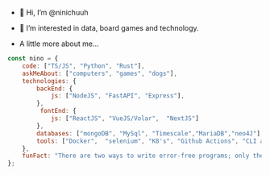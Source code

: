 - 👋 Hi, I’m @ninichuuh
- 👀 I’m interested in data, board games and technology.

- A little more about me...

```javascript
const nino = {
    code: ["TS/JS", "Python", "Rust"],
    askMeAbout: ["computers", "games", "dogs"],
    technologies: {
        backEnd: {
            js: ["NodeJS", "FastAPI", "Express"],
        },
         fontEnd: {
            js: ["ReactJS", "VueJS/Volar",  "NextJS"] 
        },
        databases: ["mongoDB", "MySql", "Timescale","MariaDB","neo4J"],
        tools: ["Docker",  "selenium", "K8's", "Github Actions", "CLI addons"]
    },
    funFact: "There are two ways to write error-free programs; only the third one works"
};
```



